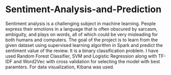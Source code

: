 # Sentiment-Analysis-and-Prediction

Sentiment analysis is a challenging subject in machine learning. People express their emotions in a language that is often obscured by sarcasm, ambiguity, and plays on words, all of which could be very misleading for both humans and computers. The goal of the project is to learn from the given dataset using supervised learning algorithm in Spark and predict the sentiment value of the review. It is a binary classification problem. I have used Random Forest Classifier, SVM and Logistic Regression along with TF-IDF and Word2Vec with cross validation for selecting the model with best paramters. For data visualization, Kibana was used.
